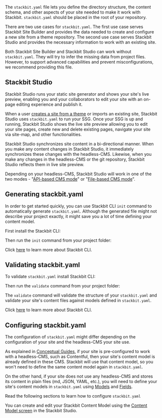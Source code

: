 The `stackbit.yaml` file lets you define the directory structure, the content schema, and other aspects of your site needed to make it work with Stackbit. `stackbit.yaml` should be placed in the root of your repository.

There are two use cases for `stackbit.yaml`. The first use case serves Stackbit Site Builder and provides the data needed to create and configure a new site from a theme repository. The second use case serves Stackbit Studio and provides the necessary information to work with an existing site.

Both Stackbit Site Builder and Stackbit Studio can work without `stackbit.yaml`. They will try to infer the missing data from project files. However, to support advanced capabilities and prevent misconfigurations, we recommend providing this file.

## [](https://www.stackbit.com/docs/reference/stackbit-yaml/#stackbit_studio)Stackbit Studio

Stackbit Studio runs your static site generator and shows your site's live preview, enabling you and your collaborators to edit your site with an on-page editing experience and publish it.

When a user [creates a site from a theme](https://www.stackbit.com/docs/conceptual-guides/site-creation/) or imports an existing site, Stackbit Studio uses `stackbit.yaml` to run your SSG. Once your SSG is up and running, Stackbit Studio shows the live site preview allowing you to edit your site pages, create new and delete existing pages, navigate your site via site-map, and other functionalities.

Stackbit Studio synchronizes site content in a bi-directional manner. When you make any content changes in Stackbit Studio, it immediately synchronizes these changes with the headless-CMS. Likewise, when you make any changes in the headless-CMS or the git repository, Stackbit Studio reflects them in live site preview.

Depending on your headless-CMS, Stackbit Studio will work in one of the two modes - "[API-based CMS mode](https://www.stackbit.com/docs/conceptual-guides/api-based-cms)" or "[File-based CMS mode](https://www.stackbit.com/docs/conceptual-guides/file-based-cms)".

## [](https://www.stackbit.com/docs/reference/stackbit-yaml/#generating_stackbit_yaml)Generating stackbit.yaml

In order to get started quickly, you can use Stackbit CLI `init` command to automatically generate `stackbit.yaml`. Although the generated file might not describe your project exactly, it might save you a lot of time defining your content model.

First install the Stackbit CLI:

Then run the `init` command from your project folder:

Click [here](https://www.stackbit.com/docs/reference/stackbit-cli) to learn more about Stackbit CLI.

## [](https://www.stackbit.com/docs/reference/stackbit-yaml/#validating_stackbit_yaml)Validating stackbit.yaml

To validate `stackbit.yaml` install Stackbit CLI:

Then run the `validate` command from your project folder:

The `validate` command will validate the structure of your `stackbit.yaml` and validate your site's content files against models defined in `stackbit.yaml`.

Click [here](https://www.stackbit.com/docs/reference/stackbit-cli) to learn more about Stackbit CLI.

## [](https://www.stackbit.com/docs/reference/stackbit-yaml/#configuring_stackbit_yaml)Configuring stackbit.yaml

The configuration of `stackbit.yaml` might differ depending on the configuration of your site and the headless-CMS your site use.

As explained in [Conceptual Guides](https://www.stackbit.com/docs/conceptual-guides), if your site is pre-configured to work with a headless-CMS, such as Contentful, then your site's content model is already defined in these CMS. Stackbit will use that content model, so you won't need to define the same content model again in `stackbit.yaml`.

On the other hand, if your site does not use any headless-CMS and stores its content in plain files (md, JSON, YAML, etc.), you will need to define your site's content models in `stackbit.yaml` using [Models](https://www.stackbit.com/docs/reference/stackbit-yaml/models/) and [Fields](https://www.stackbit.com/docs/reference/stackbit-yaml/fields/).

Read the following sections to learn how to configure `stackbit.yaml`

You can create and edit your Stackbit Content Model using the [Content Model screen](https://www.stackbit.com/docs/user-manual/modeling-content/) in the Stackbit Studio.